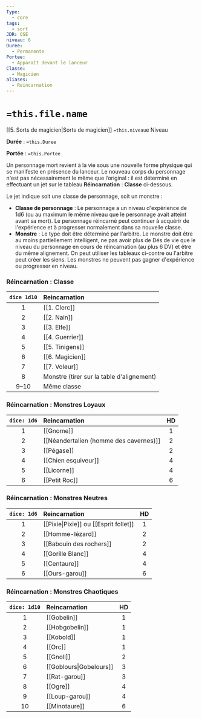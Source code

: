 ```yaml
---
Type:
  - core
tags:
  - sort
JDR: OSE
niveau: 6
Duree:
  - Permanente
Portee:
  - Apparaît devant le lanceur
Classe:
  - Magicien
aliases:
  - Reincarnation
---
```

# `=this.file.name`  

[[5. Sorts de magicien|Sorts de magicien]] `=this.niveau`e Niveau

**Durée** : `=this.Duree`

**Portée** : `=this.Portee`

Un personnage mort revient à la vie sous une nouvelle forme physique qui se manifeste en présence du lanceur. Le nouveau corps du personnage n'est pas nécessairement le même que l’original : il est déterminé en effectuant un jet sur le tableau **Réincarnation** : **Classe** ci-dessous.

Le jet indique soit une classe de personnage, soit un monstre :

- **Classe de personnage** : Le personnage a un niveau d'expérience de 1d6 (ou au maximum le même niveau que le personnage avait atteint avant sa mort). Le personnage réincarné peut continuer à acquérir de l'expérience et à progresser normalement dans sa nouvelle classe.
- **Monstre** : Le type doit être déterminé par l'arbitre. Le monstre doit être au moins partiellement intelligent, ne pas avoir plus de Dés de vie que le niveau du personnage en cours de réincarnation (au plus 6 DV) et être du même alignement. On peut utiliser les tableaux ci-contre ou l'arbitre peut créer les siens. Les monstres ne peuvent pas gagner d'expérience ou progresser en niveau.

### Réincarnation : Classe

| `dice 1d10` | Reincarnation |
| :--: | :--- |
| 1 | [[1. Clerc]] |
| 2 | [[2. Nain]] |
| 3 | [[3. Elfe]] |
| 4 | [[4. Guerrier]] |
| 5 | [[5. Tinigens]] |
| 6 | [[6. Magicien]] |
| 7 | [[7. Voleur]] |
| 8 | Monstre (tirer sur la table d'alignement) |
| 9–10 | Même classe |

### Réincarnation : Monstres Loyaux

|  `dice: 1d6`  | Reincarnation                                                |  HD  |
| :--: | :----------------------------------------------------------- | :--: |
|  1   | [[Gnome]] |  1   |
|  2   | [[Néandertalien (homme des cavernes)]] |  2   |
|  3   | [[Pégase]] |  2   |
|  4   | [[Chien esquiveur]] |  4   |
|  5   | [[Licorne]] |  4   |
|  6   | [[Petit Roc]] |  6   |

### Réincarnation : Monstres Neutres

|  `dice: 1d6`  | Reincarnation                                                |  HD  |
| :--: | :----------------------------------------------------------- | :--: |
|  1   | [[Pixie\|Pixie]] ou [[Esprit follet]] |  1   |
|  2   | [[Homme-lézard]] |  2   |
|  3   | [[Babouin des rochers]] |  2   |
|  4   | [[Gorille Blanc]] |  4   |
|  5   | [[Centaure]] |  4   |
|  6   | [[Ours-garou]] |  6   |

### Réincarnation : Monstres Chaotiques

| `dice: 1d10`  | Reincarnation                                                |  HD  |
| :--: | :----------------------------------------------------------- | :--: |
|  1   | [[Gobelin]] |  1   |
|  2   | [[Hobgobelin]] |  1   |
|  3   | [[Kobold]] |  1   |
|  4   | [[Orc]] |  1   |
|  5   | [[Gnoll]] |  2   |
|  6   | [[Goblours\|Gobelours]] |  3   |
|  7   | [[Rat-garou]] |  3   |
|  8   | [[Ogre]] |  4   |
|  9   | [[Loup-garou]] |  4   |
|  10  | [[Minotaure]] |  6   |
